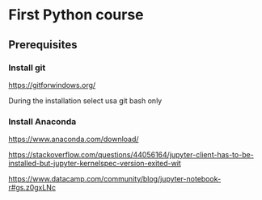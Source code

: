 # First Python course

## Prerequisites

### Install git
https://gitforwindows.org/

During the installation select usa git bash only

### Install Anaconda


https://www.anaconda.com/download/


https://stackoverflow.com/questions/44056164/jupyter-client-has-to-be-installed-but-jupyter-kernelspec-version-exited-wit

https://www.datacamp.com/community/blog/jupyter-notebook-r#gs.z0gxLNc
